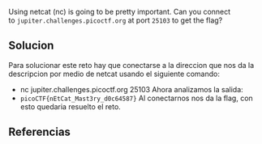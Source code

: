 Using netcat (nc) is going to be pretty important. Can you connect to `jupiter.challenges.picoctf.org` at port `25103` to get the flag?

## Solucion
Para solucionar este reto hay que conectarse a la direccion que nos da la descripcion por medio de netcat usando el siguiente comando:
- nc jupiter.challenges.picoctf.org 25103 
Ahora analizamos la salida:
- `picoCTF{nEtCat_Mast3ry_d0c64587}`
Al conectarnos nos da la flag, con esto quedaria resuelto el reto.

## Referencias

